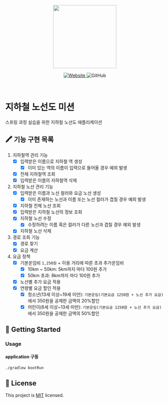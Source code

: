   <p align="center">
    <img width="200px;" src="https://raw.githubusercontent.com/woowacourse/atdd-subway-admin-frontend/master/images/main_logo.png"/>
</p>
<p align="center">
  <a href="https://techcourse.woowahan.com/c/Dr6fhku7" alt="woowacourse subway">
    <img alt="Website" src="https://img.shields.io/website?url=https%3A%2F%2Fedu.nextstep.camp%2Fc%2FR89PYi5H">
  </a>
  <img alt="GitHub" src="https://img.shields.io/github/license/woowacourse/atdd-subway-map">
</p>

<br>

# 지하철 노선도 미션

스프링 과정 실습을 위한 지하철 노선도 애플리케이션

## 🖍 기능 구현 목록

1. 지하철역 관리 기능
    - [x]  입력받은 이름으로 지하철 역 생성
        - [x]  이미 있는 역의 이름이 입력으로 들어올 경우 예외 발생
    - [x]  전체 지하철역 조회
    - [x]  입력받은 이름의 지하철역 삭제

2. 지하철 노선 관리 기능
    - [x]  입력받은 이름과 노선 컬러와 요금 노선 생성
        - [x]  이미 존재하는 노선과 이름 또는 노선 컬러가 겹칠 경우 예외 발생
    - [x]  지하철 전체 노선 조회
    - [x]  입력받은 지하철 노선의 정보 조회
    - [x]  지하철 노선 수정
        - [x]  수정하려는 이름 혹은 컬러가 다른 노선과 겹칠 경우 예외 발생
    - [x]  지하철 노선 삭제

3. 경로 조회 기능
    - [x] 경로 찾기
    - [x] 요금 계산

4. 요금 정책
    - [x] 기본운임비 `1,250원` + 이용 거리에 따른 초과 추가운임비
        - [x] 10km ~ 50km: 5km까지 마다 100원 추가
        - [x] 50km 초과: 8km까지 마다 100원 추가
    - [x] 노선별 추가 요금 적용
    - [x] 연령별 요금 할인 적용
        - [x] 청소년(13세 이상~19세 미만): `기본운임(기본요금 1250원 + 노선 추가 요금)`에서 350원을 공제한 금액의 20%할인
        - [x] 어린이(6세 이상~13세 미만): `기본운임(기본요금 1250원 + 노선 추가 요금)`에서 350원을 공제한 금액의 50%할인

## 🚀 Getting Started

### Usage

#### application 구동

```
./gradlew bootRun
```

## 📝 License

This project is [MIT](https://github.com/woowacourse/atdd-subway-map/blob/master/LICENSE) licensed.
